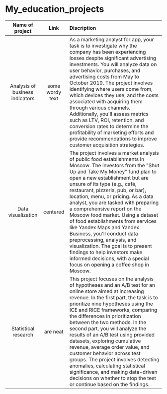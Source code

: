 # My_education_projects
| Name of project  | Link | Discription     |
|:-------------:|:---------------:| :-------------|
| Analysis of business indicators      | some wordy text | As a marketing analyst for app, your task is to investigate why the company has been experiencing losses despite significant advertising investments. You will analyze data on user behavior, purchases, and advertising costs from May to October 2019. The project involves identifying where users come from, which devices they use, and the costs associated with acquiring them through various channels. Additionally, you'll assess metrics such as LTV, ROI, retention, and conversion rates to determine the profitability of marketing efforts and provide recommendations to improve customer acquisition strategies.   |
| Data visualization      | centered        | The project involves a market analysis of public food establishments in Moscow. The investors from the "Shut Up and Take My Money" fund plan to open a new establishment but are unsure of its type (e.g., café, restaurant, pizzeria, pub, or bar), location, menu, or pricing. As a data analyst, you are tasked with preparing a comprehensive report on the Moscow food market. Using a dataset of food establishments from services like Yandex Maps and Yandex Business, you'll conduct data preprocessing, analysis, and visualization. The goal is to present findings to help investors make informed decisions, with a special focus on opening a coffee shop in Moscow.  |
| Statistical research | are neat        | This project focuses on the analysis of hypotheses and an A/B test for an online store aimed at increasing revenue. In the first part, the task is to prioritize nine hypotheses using the ICE and RICE frameworks, comparing the differences in prioritization between the two methods. In the second part, you will analyze the results of an A/B test using provided datasets, exploring cumulative revenue, average order value, and customer behavior across test groups. The project involves detecting anomalies, calculating statistical significance, and making data-driven decisions on whether to stop the test or continue based on the findings. |
